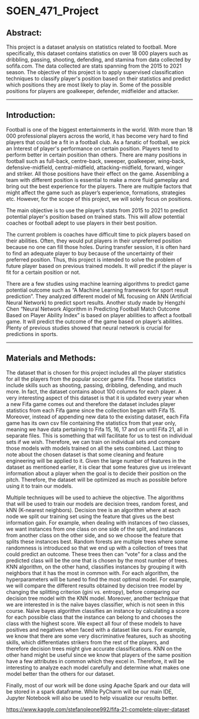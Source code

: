 # SOEN_471_Project

## Abstract:
This project is a dataset analysis on statistics related to football. More specifically, this dataset contains statistics on over 18 000 players such as dribbling, passing, shooting, defending, and stamina from data collected by sofifa.com. The data collected are stats spanning from the 2015 to 2021 season. The objective of this project is to apply supervised classification techniques to classify player's position based on their statistics and predict which positions they are most likely to play in. Some of the possible positions for players are goalkeeper, defender, midfielder and attacker.

***

## Introduction:
Football is one of the biggest entertainments in the world. With more than 18 000 professional players across the world, it has become very hard to find players that could be a fit in a football club. As a fanatic of football, we pick an Interest of player's performance on certain position. Players tend to perform better in certain position than others.  There are many positions in football such as full-back, centre-back, sweeper, goalkeeper, wing-back, defensive-midfield, central-midfield, attacking-midfield, forward, winger and striker. All those positions have their effect on the game. Assembling a team with different position is essential to make a more fluid gameplay and bring out the best experience for the players. There are multiple factors that might affect the game such as player’s experience, formations, strategies etc. However, for the scope of this project, we will solely focus on positions.

The main objective is to use the player’s stats from 2015 to 2021 to predict potential player's position based on trained stats. This will allow potential coaches or football adept to use players in their best position.

The current problem is coaches have difficult time to pick players based on their abilities. Often, they would put players in their unpreferred position because no one can fill those holes. During transfer session, it is often hard to find an adequate player to buy because of the uncertainty of their preferred position. Thus, this project is intended to solve the problem of future player based on previous trained models. It will predict if the player is fit for a certain position or not. 

There are a few studies using machine learning algorithms to predict game potential outcome such as “A Machine Learning framework for sport result prediction”. They analyzed different model of ML focusing on ANN (Artificial Neural Network) to predict sport results. Another study made by Hengzhi Chen “Neural Network Algorithm in Predicting Football Match Outcome Based on Player Ability Index” is based on player abilities to affect a football game. It will predict the outcome of the game based on player’s abilities. Plenty of previous studies showed that neural network is crucial for predictions in sports. 

***

## Materials and Methods:
The dataset that is chosen for this project includes all the player statistics for all the players from the popular soccer game Fifa. Those statistics include skills such as shooting, passing, dribbling, defending, and much more. In fact, the dataset contains about 100 columns for each player. A very interesting aspect of this dataset is that it is updated every year when a new Fifa game comes out and therefore the dataset includes player statistics from each Fifa game since the collection began with Fifa 15. Moreover, instead of appending new data to the existing dataset, each Fifa game has its own csv file containing the statistics from that year only, meaning we have data pertaining to Fifa 15, 16, 17 and on until Fifa 21, all in separate files. This is something that will facilitate for us to test on individual sets if we wish. Therefore, we can train on individual sets and compare those models with models trained on all the sets combined. Last thing to note about the chosen dataset is that some cleaning and feature engineering will be applied to it. Given the large number of features in the dataset as mentioned earlier, it is clear that some features give us irrelevant information about a player when the goal is to decide their position on the pitch. Therefore, the dataset will be optimized as much as possible before using it to train our models.

Multiple techniques will be used to achieve the objective. The algorithms that will be used to train our models are decision trees, random forest, and kNN (K-nearest neighbors). Decision tree is an algorithm where at each node we split our training set using the feature that gives us the best information gain. For example, when dealing with instances of two classes, we want instances from one class on one side of the split, and instances from another class on the other side, and so we choose the feature that splits these instances best. Random forests are multiple trees where some randomness is introduced so that we end up with a collection of trees that could predict an outcome. These trees then can “vote” for a class and the predicted class will be the one that is chosen by the most number of trees. KNN algorithm, on the other hand, classifies instances by grouping it with neighbors that it has the most in common with. For each algorithm, the hyperparameters will be tuned to find the most optimal model. For example, we will compare the different results obtained by decision tree model by changing the splitting criterion (gini vs. entropy), before comparing our decision tree model with the KNN model. Moreover, another technique that we are interested in is the naïve bayes classifier, which is not seen in this course. Naïve bayes algorithm classifies an instance by calculating a score for each possible class that the instance can belong to and chooses the class with the highest score. We expect all four of these models to have positives and negatives when faced with a dataset like ours. For example, we know that there are some very discriminative features, such as shooting skills, which differentiates strikers from the rest of the players, and therefore decision trees might give accurate classifications. KNN on the other hand might be useful since we know that players of the same position have a few attributes in common which they excel in. Therefore, it will be interesting to analyze each model carefully and determine what makes one model better than the others for our dataset.

Finally, most of our work will be done using Apache Spark and our data will be stored in a spark dataframe. While PyCharm will be our main IDE, Jupyter Notebook will also be used to help visualize our results better.

https://www.kaggle.com/stefanoleone992/fifa-21-complete-player-dataset
